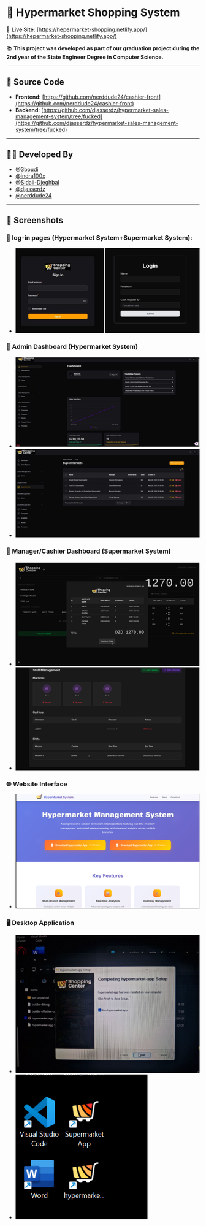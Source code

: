 # 🛒 Hypermarket Shopping System


🔗 **Live Site**: [https://hepermarket-shopping.netlify.app/](https://hepermarket-shopping.netlify.app/)

📚 **This project was developed as part of our graduation project during the 2nd year of the State Engineer Degree in Computer Science.**

---

## 🔧 Source Code

- **Frontend**: [https://github.com/nerddude24/cashier-front](https://github.com/nerddude24/cashier-front)  
- **Backend**: [https://github.com/djasserdz/hypermarket-sales-management-system/tree/fucked](https://github.com/djasserdz/hypermarket-sales-management-system/tree/fucked)

---

## 👨‍💻 Developed By

- [@3boudi](https://github.com/3boudi)  
- [@indra100x](https://github.com/indra100x)  
- [@Sidali-Djeghbal](https://github.com/Sidali-Djeghbal)  
- [@djasserdz](https://github.com/djasserdz)  
- [@nerddude24](https://github.com/nerddude24)

---

## 📸 Screenshots
### 🔐 log-in pages (Hypermarket System+Supermarket System):
- ![Login](screeshots/login.png)

### 🔐 Admin Dashboard (Hypermarket System)

- ![Admin Dashboard 1](screeshots/admin1.png)
- ![Admin Dashboard 2](screeshots/admin2.png)

### 🧾 Manager/Cashier Dashboard (Supermarket System)
- ![Cashier View](screeshots/cashier.png)
- ![Manager Dashboard](screeshots/manager.png)

### 🌐 Website Interface
- ![Web App View](screeshots/web.png)

### 🖥️ Desktop Application
- ![Desktop App1](screeshots/desktop1.jpg)
- ![Desktop App2](screeshots/dektop2.png)
